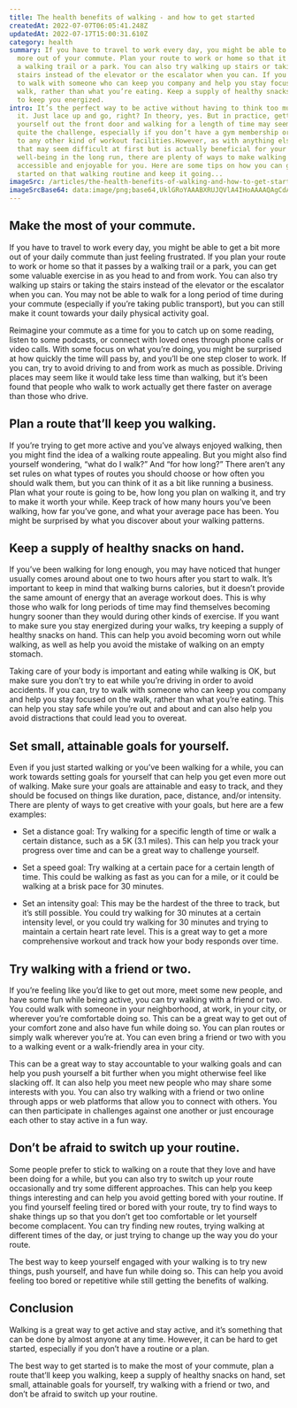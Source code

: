 ```yaml
---
title: The health benefits of walking - and how to get started
createdAt: 2022-07-07T06:05:41.248Z
updatedAt: 2022-07-17T15:00:31.610Z
category: health
summary: If you have to travel to work every day, you might be able to get a bit
  more out of your commute. Plan your route to work or home so that it passes by
  a walking trail or a park. You can also try walking up stairs or taking the
  stairs instead of the elevator or the escalator when you can. If you can, try
  to walk with someone who can keep you company and help you stay focused on the
  walk, rather than what you’re eating. Keep a supply of healthy snacks on hand
  to keep you energized.
intro: It’s the perfect way to be active without having to think too much about
  it. Just lace up and go, right? In theory, yes. But in practice, getting
  yourself out the front door and walking for a length of time may seem like
  quite the challenge, especially if you don’t have a gym membership or access
  to any other kind of workout facilities.However, as with anything else in life
  that may seem difficult at first but is actually beneficial for your
  well-being in the long run, there are plenty of ways to make walking more
  accessible and enjoyable for you. Here are some tips on how you can get
  started on that walking routine and keep it going...
imageSrc: /articles/the-health-benefits-of-walking-and-how-to-get-started.png
imageSrcBase64: data:image/png;base64,UklGRoYAAABXRUJQVlA4IHoAAAAQAgCdASoKAAoAAUAmJbACdAEQ/ZZDet2cAP73aW4kTWGfwi0+Qyqg1Udr/4xGKV20Bd31BJukwCMkgposW0KU9O4GxSOSTDKK3T4zrXjFCDfflX1kgGJMeThoX8cfST0b8+jb/G7+OF/I6cmSqJ/vd3XCZfn7SsaAAA==
---
```


## Make the most of your commute.

If you have to travel to work every day, you might be able to get a bit more out of your daily commute than just feeling frustrated. If you plan your route to work or home so that it passes by a walking trail or a park, you can get some valuable exercise in as you head to and from work. You can also try walking up stairs or taking the stairs instead of the elevator or the escalator when you can. You may not be able to walk for a long period of time during your commute (especially if you’re taking public transport), but you can still make it count towards your daily physical activity goal.

Reimagine your commute as a time for you to catch up on some reading, listen to some podcasts, or connect with loved ones through phone calls or video calls. With some focus on what you’re doing, you might be surprised at how quickly the time will pass by, and you’ll be one step closer to work. If you can, try to avoid driving to and from work as much as possible. Driving places may seem like it would take less time than walking, but it’s been found that people who walk to work actually get there faster on average than those who drive.

## Plan a route that’ll keep you walking.

If you’re trying to get more active and you’ve always enjoyed walking, then you might find the idea of a walking route appealing. But you might also find yourself wondering, “what do I walk?” And “for how long?” There aren’t any set rules on what types of routes you should choose or how often you should walk them, but you can think of it as a bit like running a business. Plan what your route is going to be, how long you plan on walking it, and try to make it worth your while. Keep track of how many hours you’ve been walking, how far you’ve gone, and what your average pace has been. You might be surprised by what you discover about your walking patterns.

## Keep a supply of healthy snacks on hand.

If you’ve been walking for long enough, you may have noticed that hunger usually comes around about one to two hours after you start to walk. It’s important to keep in mind that walking burns calories, but it doesn’t provide the same amount of energy that an average workout does. This is why those who walk for long periods of time may find themselves becoming hungry sooner than they would during other kinds of exercise. If you want to make sure you stay energized during your walks, try keeping a supply of healthy snacks on hand. This can help you avoid becoming worn out while walking, as well as help you avoid the mistake of walking on an empty stomach.

Taking care of your body is important and eating while walking is OK, but make sure you don’t try to eat while you’re driving in order to avoid accidents. If you can, try to walk with someone who can keep you company and help you stay focused on the walk, rather than what you’re eating. This can help you stay safe while you’re out and about and can also help you avoid distractions that could lead you to overeat.

## Set small, attainable goals for yourself.

Even if you just started walking or you’ve been walking for a while, you can work towards setting goals for yourself that can help you get even more out of walking. Make sure your goals are attainable and easy to track, and they should be focused on things like duration, pace, distance, and/or intensity. There are plenty of ways to get creative with your goals, but here are a few examples:

- Set a distance goal: Try walking for a specific length of time or walk a certain distance, such as a 5K (3.1 miles). This can help you track your progress over time and can be a great way to challenge yourself.

- Set a speed goal: Try walking at a certain pace for a certain length of time. This could be walking as fast as you can for a mile, or it could be walking at a brisk pace for 30 minutes.

- Set an intensity goal: This may be the hardest of the three to track, but it’s still possible. You could try walking for 30 minutes at a certain intensity level, or you could try walking for 30 minutes and trying to maintain a certain heart rate level. This is a great way to get a more comprehensive workout and track how your body responds over time.

## Try walking with a friend or two.

If you’re feeling like you’d like to get out more, meet some new people, and have some fun while being active, you can try walking with a friend or two. You could walk with someone in your neighborhood, at work, in your city, or wherever you’re comfortable doing so. This can be a great way to get out of your comfort zone and also have fun while doing so. You can plan routes or simply walk wherever you’re at. You can even bring a friend or two with you to a walking event or a walk-friendly area in your city.

This can be a great way to stay accountable to your walking goals and can help you push yourself a bit further when you might otherwise feel like slacking off. It can also help you meet new people who may share some interests with you. You can also try walking with a friend or two online through apps or web platforms that allow you to connect with others. You can then participate in challenges against one another or just encourage each other to stay active in a fun way.

## Don’t be afraid to switch up your routine.

Some people prefer to stick to walking on a route that they love and have been doing for a while, but you can also try to switch up your route occasionally and try some different approaches. This can help you keep things interesting and can help you avoid getting bored with your routine. If you find yourself feeling tired or bored with your route, try to find ways to shake things up so that you don’t get too comfortable or let yourself become complacent. You can try finding new routes, trying walking at different times of the day, or just trying to change up the way you do your route.

The best way to keep yourself engaged with your walking is to try new things, push yourself, and have fun while doing so. This can help you avoid feeling too bored or repetitive while still getting the benefits of walking.

## Conclusion

Walking is a great way to get active and stay active, and it’s something that can be done by almost anyone at any time. However, it can be hard to get started, especially if you don’t have a routine or a plan.

The best way to get started is to make the most of your commute, plan a route that’ll keep you walking, keep a supply of healthy snacks on hand, set small, attainable goals for yourself, try walking with a friend or two, and don’t be afraid to switch up your routine.
